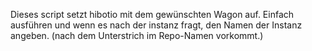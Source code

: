 Dieses script setzt hibotio mit dem gewünschten Wagon auf. Einfach ausführen und wenn es nach der instanz fragt, den Namen der Instanz angeben. (nach dem Unterstrich im Repo-Namen vorkommt.)
